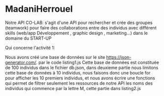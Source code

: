 # MadaniHerrouel

Notre API CO-LAB: s'agit d'une API pour rechercher et crée des groupes (teamwork) pour faire des collaborations entre des individus avec différent skills (web/app Développement , graphic design , marketing...) dans le domaine du START-UP

Qui concerne l'activité 1:

Nous avons créé une base de données sur le site https://json-generator.com/. par le code listing1.js Cette base de données est constituée de 100 individus dans le fichier db.json, dans deuxieme partie nous limitons cette base de données à 10 individus, nous faisons donc une boucle for pour afficher les 10 premiers individus, et nous avons écrire une fonctions qui permet de filtrer seulement les ressources de notre API les noms des individus qui commence par la lettre M, cette partie dans listing2.js
